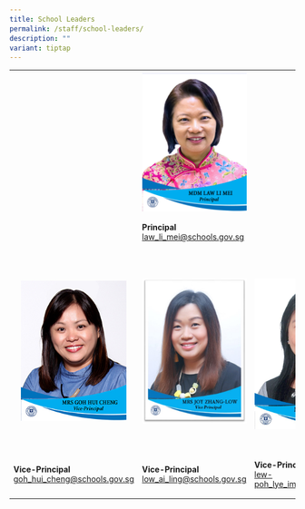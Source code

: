 ```yaml
---
title: School Leaders
permalink: /staff/school-leaders/
description: ""
variant: tiptap
---
```

<table><tbody><tr><td rowspan="1" colspan="1"><p></p></td><td rowspan="1" colspan="1"><div class="isomer-image-wrapper"><img style="margin: auto; outline: none; padding: 0px; border: none; clear: both; display: block; width: 186px; height: 247px;" height="auto" width="100%" alt="Mrs Daphne Yeoh.jpg" src="/images/MDM_LAW_LI_MEI___P.jpg"></div></td><td rowspan="1" colspan="1"><p></p></td></tr><tr><td rowspan="1" colspan="1"><p></p></td><td rowspan="1" colspan="1"><p><strong>Principal</strong><br><a href="mailto:law_li_mei@schools.gov.sg" rel="noopener noreferrer nofollow" target="">law_li_mei@schools.gov.sg</a></p></td><td rowspan="1" colspan="1"><p></p></td></tr><tr><td rowspan="1" colspan="1"><p><br></p><div class="isomer-image-wrapper"><img style="margin: auto; outline: none; padding: 0px; border: none; clear: both; display: block; width: 186px; height: 247px;" height="auto" width="100%" alt="Mrs Goh Hui Cheng.jpg" src="/images/Mrs%20Goh%20Hui%20Cheng.jpg"></div><p><br></p></td><td rowspan="1" colspan="1"><p><br></p><div class="isomer-image-wrapper"><img style="margin: auto; outline: none; padding: 0px; border: none; clear: both; display: block; width: 188px; height: 256px;" height="auto" width="100%" alt="Mrs Joy.jpg" src="/images/Mrs%20Joy.jpg"></div><p><br></p></td><td rowspan="1" colspan="1"><p></p><p></p><div class="isomer-image-wrapper"><img style="width: 100%" height="auto" width="100%" alt="" src="/images/MRS_LEW_POH_LYE_IMM___VP__resize_.jpg"></div></td></tr><tr><td rowspan="1" colspan="1"><p><strong>Vice-Principal</strong><br><a href="mailto:goh_hui_cheng@schools.gov.sg" rel="noopener noreferrer nofollow" target="">goh_hui_cheng@schools.gov.sg</a></p></td><td rowspan="1" colspan="1"><p><strong>Vice-Principal</strong><br><a href="mailto:low_ai_ling@schools.gov.sg" rel="noopener noreferrer nofollow" target="">low_ai_ling@schools.gov.sg</a><br></p></td><td rowspan="1" colspan="1"><p><strong>Vice-Principal (Admin)</strong><br><a href="mailto:low_ai_ling@schools.gov.sg" rel="noopener noreferrer nofollow" target="">lew-poh_lye_imm@schools.gov.sg</a></p></td></tr></tbody></table><p></p>